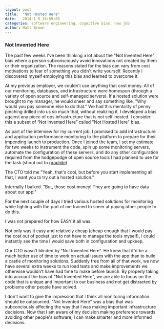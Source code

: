```yaml
---
layout: post
title:  "Not Hosted Here"
date:   2014-1-5 18:59:03
categories: software engineering, cognitive bias, new job
author: Matt Brown
---
```


### Not Invented Here

The past few weeks I've been thinking a lot about the "Not Invented Here" bias where a person subconsciously avoid innovations not created by them or their organization. The reasons stated for the bias can vary from cost motivations to fear of something you didn't write yourself. Recently I discovered myself employing this bias and learned to overcome it. 

At my previous employer, we couldn't use anything that cost money. All of our monitoring, databases, and infrastructure were homespun (through a variety of open source and self-managed servers). If a hosted solution were brought to my manager, he would sneer and say something like, "Why would you pay someone else to do that." We had this mentality of penny pinching drilled into us so much that, without realizing it, I developed a bias against any piece of ops infrastructure that is not self-hosted. I consider this a subset of “Not Invented Here” called "Not Hosted Here" bias. 

As part of the interview for my current job, I promised to add infrastructure and application performance monitoring to the platform to prepare for their impending launch to production. Once I joined the team, I set my estimate for two weeks to instrument the code, spin up some monitoring servers, automate the configuration of these servers, and do any other configuration required from the hodgepodge of open source tools I had planned to use for the task (shout out to [graphite](http://graphite.wikidot.com/)). 

The CTO told me "Yeah, that's cool, but before you start implementing all that, I want you to try out a hosted solution." 

Internally I balked. "But, those cost money! They are going to have data about our app!" 

For the next couple of days I tried various hosted solutions for monitoring while fighting with the part of me trained to sneer at paying other people to do this. 

I was not prepared for how EASY it all was. 

Not only was it easy and relatively cheap (cheap enough that I would pay the cost out of pocket just to not have to manage the tools myself), I could instantly see the time I would save both in configuration and upkeep. 

Our CTO wasn't blinded by "Not Invented Here". He knew that it'd be a much better use of time to work on actual issues with the app than to build a castle of monitoring solutions. Suddenly free from all of that work, we now have several extra weeks to run load tests and make improvements we otherwise wouldn't have had time to make before launch. By properly taking into account the bias of "Not Invented Here", we are able to focus on the code that is unique and important to our business and not get distracted by problems other people have solved. 

I don't want to give the impression that I think all monitoring information should be outsourced. "Not Invented Here" was a bias that was subconciously affecting the way that I was making important infrastructure decisions. Now that I am aware of my decision making preference towards avoiding other people's software, I can make smarter and more informed decisions.
